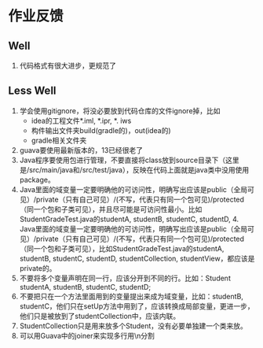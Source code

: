 作业反馈
======================

## Well

1. 代码格式有很大进步，更规范了

## Less Well

1. 学会使用gitignore，将没必要放到代码仓库的文件ignore掉，比如
    - idea的工程文件*.iml, *.ipr, *. iws
    - 构件输出文件夹build(gradle的)，out(idea的)
    - gradle相关文件夹
2. guava要使用最新版本的，13已经很老了
3. Java程序要使用包进行管理，不要直接将class放到source目录下（这里是/src/main/java和/src/test/java），反映在代码上面就是java类中没用使用package。
4. Java里面的域变量一定要明确他的可访问性，明确写出应该是public（全局可见）/private（只有自己可见）/(不写，代表只有同一个包可见)/protected（同一个包和子类可见），并且尽可能是可访问性最小。比如StudentGradeTest.java的studentA, studentB, studentC, studentD, 4. Java里面的域变量一定要明确他的可访问性，明确写出应该是public（全局可见）/private（只有自己可见）/(不写，代表只有同一个包可见)/protected（同一个包和子类可见），比如StudentGradeTest.java的studentA, studentB, studentC, studentD, studentCollection, studentView，都应该是private的。
5. 不要将多个变量声明在同一行，应该分开到不同的行。比如：Student studentA, studentB, studentC, studentD;
6. 不要把只在一个方法里面用到的变量提出来成为域变量，比如：studentB, studentC，他们只在setUp方法中用到了，应该转换成局部变量，更进一步，他们只是被放到了studentCollection中，应该内联。
7. StudentCollection只是用来放多个Student，没有必要单独建一个类来放。
8. 可以用Guava中的joiner来实现多行用\n分割